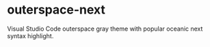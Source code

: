 # outerspace-next
Visual Studio Code outerspace gray theme with popular oceanic next syntax highlight.
